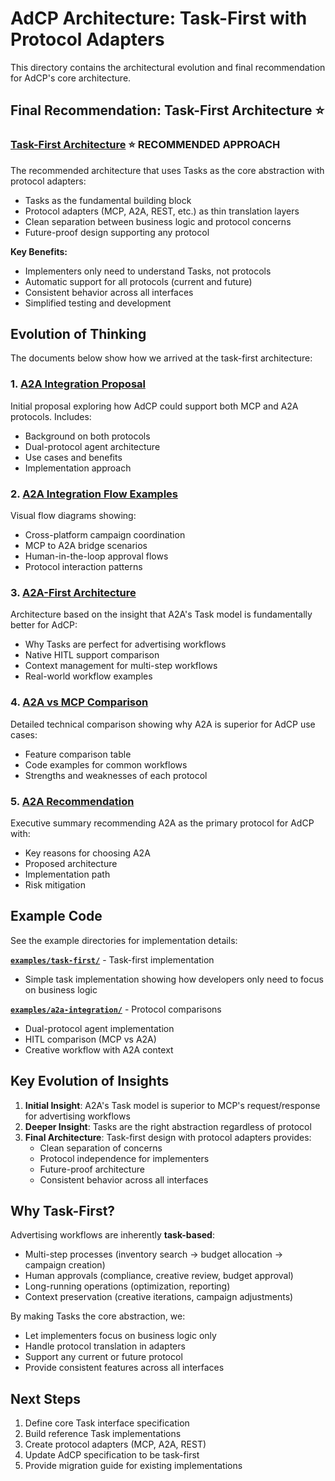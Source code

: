 # AdCP Architecture: Task-First with Protocol Adapters

This directory contains the architectural evolution and final recommendation for AdCP's core architecture.

## Final Recommendation: Task-First Architecture ⭐

### [Task-First Architecture](./task-first-architecture.md) ⭐ **RECOMMENDED APPROACH**
The recommended architecture that uses Tasks as the core abstraction with protocol adapters:
- Tasks as the fundamental building block
- Protocol adapters (MCP, A2A, REST, etc.) as thin translation layers
- Clean separation between business logic and protocol concerns
- Future-proof design supporting any protocol

**Key Benefits:**
- Implementers only need to understand Tasks, not protocols
- Automatic support for all protocols (current and future)
- Consistent behavior across all interfaces
- Simplified testing and development

## Evolution of Thinking

The documents below show how we arrived at the task-first architecture:

### 1. [A2A Integration Proposal](./a2a-integration-proposal.md)
Initial proposal exploring how AdCP could support both MCP and A2A protocols. Includes:
- Background on both protocols
- Dual-protocol agent architecture
- Use cases and benefits
- Implementation approach

### 2. [A2A Integration Flow Examples](./a2a-integration-flow.md)
Visual flow diagrams showing:
- Cross-platform campaign coordination
- MCP to A2A bridge scenarios
- Human-in-the-loop approval flows
- Protocol interaction patterns

### 3. [A2A-First Architecture](./a2a-first-architecture.md)
Architecture based on the insight that A2A's Task model is fundamentally better for AdCP:
- Why Tasks are perfect for advertising workflows
- Native HITL support comparison
- Context management for multi-step workflows
- Real-world workflow examples

### 4. [A2A vs MCP Comparison](./a2a-mcp-comparison.md)
Detailed technical comparison showing why A2A is superior for AdCP use cases:
- Feature comparison table
- Code examples for common workflows
- Strengths and weaknesses of each protocol

### 5. [A2A Recommendation](./a2a-recommendation.md)
Executive summary recommending A2A as the primary protocol for AdCP with:
- Key reasons for choosing A2A
- Proposed architecture
- Implementation path
- Risk mitigation

## Example Code

See the example directories for implementation details:

**[`examples/task-first/`](../../examples/task-first/)** - Task-first implementation
- Simple task implementation showing how developers only need to focus on business logic

**[`examples/a2a-integration/`](../../examples/a2a-integration/)** - Protocol comparisons
- Dual-protocol agent implementation
- HITL comparison (MCP vs A2A)
- Creative workflow with A2A context

## Key Evolution of Insights

1. **Initial Insight**: A2A's Task model is superior to MCP's request/response for advertising workflows
2. **Deeper Insight**: Tasks are the right abstraction regardless of protocol
3. **Final Architecture**: Task-first design with protocol adapters provides:
   - Clean separation of concerns
   - Protocol independence for implementers
   - Future-proof architecture
   - Consistent behavior across all interfaces

## Why Task-First?

Advertising workflows are inherently **task-based**:
- Multi-step processes (inventory search → budget allocation → campaign creation)
- Human approvals (compliance, creative review, budget approval)
- Long-running operations (optimization, reporting)
- Context preservation (creative iterations, campaign adjustments)

By making Tasks the core abstraction, we:
- Let implementers focus on business logic only
- Handle protocol translation in adapters
- Support any current or future protocol
- Provide consistent features across all interfaces

## Next Steps

1. Define core Task interface specification
2. Build reference Task implementations
3. Create protocol adapters (MCP, A2A, REST)
4. Update AdCP specification to be task-first
5. Provide migration guide for existing implementations